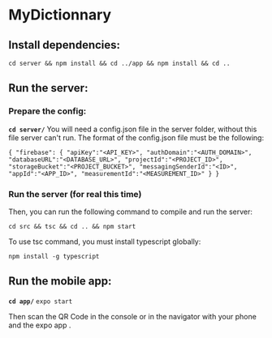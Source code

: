 # MyDictionnary

## Install dependencies:

``cd server && npm install && cd ../app && npm install && cd ..``


## Run the server:

### Prepare the config:

**``cd server/``**
You will need a config.json file in the server folder, without this file server can't run.
The format of the config.json file must be the following:

``
{
	"firebase": {
	    "apiKey":"<API_KEY>",
	    "authDomain":"<AUTH_DOMAIN>",
	    "databaseURL":"<DATABASE_URL>",
	    "projectId":"<PROJECT_ID>",
	    "storageBucket":"<PROJECT_BUCKET>",
	    "messagingSenderId":"<ID>",
	    "appId":"<APP_ID>",
	    "measurementId":"<MEASUREMENT_ID>"
	}
}
``

### Run the server (for real this time)

Then, you can run the following command to compile and run the server:

``cd src && tsc && cd .. && npm start``

To use tsc command, you must install typescript globally:

``npm install -g typescript``


## Run the mobile app:

**``cd app/``**
``expo start``

Then scan the QR Code in the console or in the navigator with your phone and the expo app .